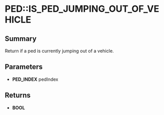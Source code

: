 # PED::IS_PED_JUMPING_OUT_OF_VEHICLE

## Summary
Return if a ped is currently jumping out of a vehicle.

## Parameters
* **PED_INDEX** pedIndex

## Returns
* **BOOL**